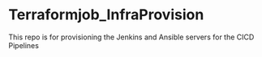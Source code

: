 # Terraformjob_InfraProvision
This repo is for provisioning the Jenkins and Ansible servers for the CICD Pipelines

